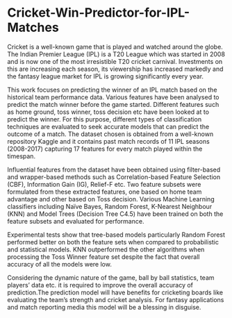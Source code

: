 # Cricket-Win-Predictor-for-IPL-Matches
<p>Cricket is a well-known game that is played and watched around the globe. The Indian Premier League (IPL) is a T20 League which was started in 2008 and is now one of the most irresistible T20 cricket carnival. Investments on this are increasing each season, its viewership has increased markedly and the fantasy league market for IPL is growing significantly every year.</p>
<p> This work focuses on predicting the winner of an IPL match based on the historical team performance data. Various features have been analysed to predict the match winner before the game started. Different features such as home ground, toss winner, toss decision etc have been looked at to predict the winner. For this purpose, different types of classification techniques are evaluated to seek accurate models that can predict the outcome of a match. The dataset chosen is obtained from a well-known repository Kaggle and it contains past match records of 11 IPL seasons (2008-2017) capturing 17 features for every match played within the timespan.</p>
<p>Influential features from the dataset have been obtained using filter-based and wrapper-based methods such as Correlation-based Feature Selection (CBF), Information Gain (IG), Relief-F etc. Two feature subsets were formulated from these extracted features, one based on home team advantage and other based on Toss decision. Various Machine Learning classifiers including Naïve Bayes, Random Forest, K-Nearest Neighbour (KNN) and Model Trees (Decision Tree C4.5) have been trained on both the feature subsets and evaluated for performance.</p>
<p>Experimental tests show that tree-based models particularly Random Forest performed better on both the feature sets when compared to probabilistic and statistical models. KNN outperformed the other algorithms when processing the Toss Winner feature set despite the fact that overall accuracy of all the models were low.</p>
<p> Considering the dynamic nature of the game, ball by ball statistics, team players’ data etc. it is required to improve the overall accuracy of prediction.The prediction model will have benefits for cricketing boards like evaluating the team’s strength and cricket analysis. For fantasy applications and match reporting media this model will be a blessing in disguise.</p>
